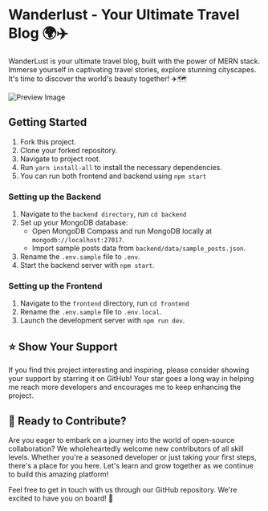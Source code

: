 # Wanderlust - Your Ultimate Travel Blog 🌍✈️

WanderLust is your ultimate travel blog, built with the power of MERN stack. Immerse yourself in captivating travel stories, explore stunning cityscapes. It's time to discover the world's beauty together! ✈️🗺️

![Preview Image](https://github.com/krishnaacharyaa/wanderlust/assets/116620586/17ba9da6-225f-481d-87c0-5d5a010a9538)

## Getting Started

1. Fork this project.
2. Clone your forked repository.
3. Navigate to project root.
4. Run `yarn install-all` to install the necessary dependencies.
5. You can run both frontend and backend using `npm start`

### Setting up the Backend

1. Navigate to the `backend directory`, run `cd backend`
2. Set up your MongoDB database:
    - Open MongoDB Compass and run MongoDB locally at `mongodb://localhost:27017`.
    - Import sample posts data from `backend/data/sample_posts.json`.
3. Rename the `.env.sample` file to `.env`.
4. Start the backend server with `npm start`.

### Setting up the Frontend

1. Navigate to the `frontend` directory, run `cd frontend`
2. Rename the `.env.sample` file to `.env.local`.
3. Launch the development server with `npm run dev`.

## ⭐ Show Your Support

If you find this project interesting and inspiring, please consider showing your support by starring it on GitHub! Your star goes a long way in helping me reach more developers and encourages me to keep enhancing the project.

## 🌟 Ready to Contribute?

Are you eager to embark on a journey into the world of open-source collaboration? We wholeheartedly welcome new contributors of all skill levels. Whether you're a seasoned developer or just taking your first steps, there's a place for you here. Let's learn and grow together as we continue to build this amazing platform!

Feel free to get in touch with us through our GitHub repository. We're excited to have you on board! 🚀
